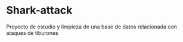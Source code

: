 # Shark-attack
Proyecto de estudio y limpieza de una base de datos relacionada con ataques de tiburones
